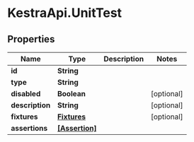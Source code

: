# KestraApi.UnitTest

## Properties

Name | Type | Description | Notes
------------ | ------------- | ------------- | -------------
**id** | **String** |  | 
**type** | **String** |  | 
**disabled** | **Boolean** |  | [optional] 
**description** | **String** |  | [optional] 
**fixtures** | [**Fixtures**](Fixtures.md) |  | [optional] 
**assertions** | [**[Assertion]**](Assertion.md) |  | 



